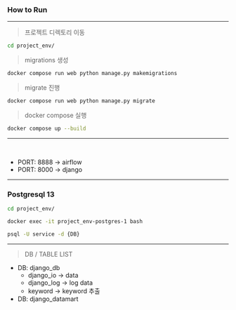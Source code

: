 ### How to Run
---
> 프로젝트 디렉토리 이동
```sh
cd project_env/
```
> migrations 생성
```sh
docker compose run web python manage.py makemigrations
```
> migrate 진행
```sh
docker compose run web python manage.py migrate
```
> docker compose 실행
```sh
docker compose up --build
```
---
<br>

* PORT: 8888 -> airflow
* PORT: 8000 -> django

---

### Postgresql 13 

```sh
cd project_env/
```

```sh
docker exec -it project_env-postgres-1 bash
```

```sh
psql -U service -d {DB}
```

---

> DB / TABLE LIST

* DB: django_db             
  * django_io -> data          
  * django_log -> log data                       
  * keyword -> keyword 추출              
* DB: django_datamart